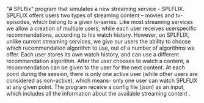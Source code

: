 "# SPLflix" 
 program that simulates a new streaming service -
SPLFLIX. SPLFLIX offers users two types of streaming content – movies and tv-episodes,
which belong to a given tv-series. Like most
streaming services we allow a creation of
multiple users, while each user receives userspecific recommendations, according to his
watch history.
However, on SPLFLIX, unlike current
streaming services, we give our users the
ability to choose which recommendation
algorithm to use, out of a number of algorithms
we offer. Each user stores its own watch history, and can use a different recommendation
algorithm. After the user chooses to watch a content, a recommendation can be given to the
user for the next content.
At each point during the session, there is only one active user (while other users are
considered as non-active), which means- only one user can watch SPLFLIX at any given point.
The program  receive a config file (json) as an input, which includes all the information
about the available streaming content .
